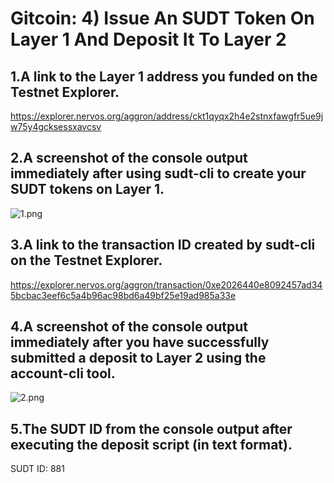 # Gitcoin: 4) Issue An SUDT Token On Layer 1 And Deposit It To Layer 2

## 1.A link to the Layer 1 address you funded on the Testnet Explorer.
https://explorer.nervos.org/aggron/address/ckt1qyqx2h4e2stnxfawgfr5ue9jw75y4gcksessxavcsv

## 2.A screenshot of the console output immediately after using sudt-cli to create your SUDT tokens on Layer 1.

![1.png](https://i.loli.net/2021/08/10/JK5acRDNky9CB3b.png)

## 3.A link to the transaction ID created by sudt-cli on the Testnet Explorer.

https://explorer.nervos.org/aggron/transaction/0xe2026440e8092457ad345bcbac3eef6c5a4b96ac98bd6a49bf25e19ad985a33e

## 4.A screenshot of the console output immediately after you have successfully submitted a deposit to Layer 2 using the account-cli tool.

![2.png](https://i.loli.net/2021/08/10/UryARjMWDzl4ips.png)

## 5.The SUDT ID from the console output after executing the deposit script (in text format).

SUDT ID: 881
